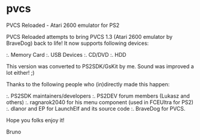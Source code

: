 # pvcs
 	
PVCS Reloaded - Atari 2600 emulator for PS2

PVCS Reloaded attempts to bring PVCS 1.3 (Atari 2600 emulator by BraveDog) back to life! It now
supports following devices:

:. Memory Card
:. USB Devices
:. CD/DVD
:. HDD

This version was converted to PS2SDK/GsKit by me. Sound was improved a lot either! ;)

Thanks to the following people who (in)directly made this happen:

:. PS2SDK maintainers/developers
:. PS2DEV forum members (Lukasz and others)
:. ragnarok2040 for his menu component (used in FCEUltra for PS2)
:. dlanor and EP for LaunchElf and its source code
:. BraveDog for PVCS.

Hope you folks enjoy it!

Bruno
